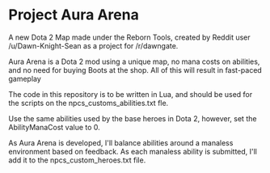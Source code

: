 # Project Aura Arena
A new Dota 2 Map made under the Reborn Tools, created by Reddit user /u/Dawn-Knight-Sean as a project for /r/dawngate.

Aura Arena is a Dota 2 mod using a unique map, no mana costs on abilities, and no need for buying Boots at the shop. All of this will result in fast-paced gameplay

The code in this repository is to be written in Lua, and should be used for the scripts on the npcs_customs_abilities.txt fle.

Use the same abilities used by the base heroes in Dota 2, however, set the AbilityManaCost value to 0.

As Aura Arena is developed, I'll balance abilities around a manaless environment based on feedback. As each manaless ability is submitted, I'll add it to the npcs_custom_heroes.txt file.
